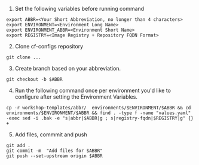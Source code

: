 1. Set the following variables before running command
``` console
export ABBR=<Your Short Abbreviation, no longer than 4 characters>
export ENVIRONMENT=<Environment Long Name>
export ENVIRONMENT_ABBR=<Environment Short Name>
export REGISTRY=<Image Registry + Repository FQDN Format>
```
2. Clone cf-configs repository
``` console
git clone ...
```
3. Create branch based on your abbreviation. 
``` console
git checkout -b $ABBR
```
4. Run the following command once per environment you'd like to configure after setting the Environment Variables.
``` console
cp -r workshop-templates/abbr/  environments/$ENVIRONMENT/$ABBR && cd environments/$ENVIRONMENT/$ABBR && find . -type f -name "values.yaml" -exec sed -i .bak -e "s|abbr|$ABBR|g ; s|registry-fqdn|$REGISTRY|g" {} +
```
5. Add files, commmit and push
``` console
git add .
git commit -m  "Add files for $ABBR"
git push --set-upstream origin $ABBR
```
